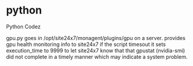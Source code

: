 # python
Python Codez

gpu.py 
goes in /opt/site24x7/monagent/plugins/gpu on a server.
provides gpu health monitoring info to site24x7
if the script timesout it sets execution_time to 9999 to let site24x7 know that that gpustat (nvidia-smi) did not complete in a timely manner
which may indicate a system problem.

